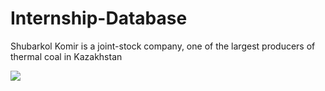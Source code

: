 # Internship-Database
Shubarkol Komir is a joint-stock company, one of the largest producers of thermal coal in Kazakhstan

![](https://github.com/aizhannova/Internship-Database/blob/master/ShubarNetworkProject.jpg)
